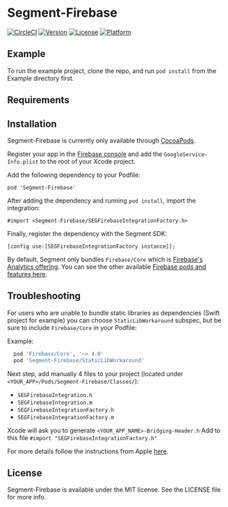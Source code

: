 # Segment-Firebase

[![CircleCI](https://circleci.com/gh/segment-integrations/analytics-ios-integration-firebase.svg?style=svg)](https://circleci.com/gh/segment-integrations/analytics-ios-integration-firebase)
[![Version](https://img.shields.io/cocoapods/v/Segment-Firebase.svg?style=flat)](http://cocoapods.org/pods/Segment-Firebase)
[![License](https://img.shields.io/cocoapods/l/Segment-Firebase.svg?style=flat)](http://cocoapods.org/pods/Segment-Firebase)
[![Platform](https://img.shields.io/cocoapods/p/Segment-Firebase.svg?style=flat)](https://cocoapods.org/pods/Segment-Firebase)

## Example

To run the example project, clone the repo, and run `pod install` from the Example directory first.

## Requirements

## Installation

Segment-Firebase is currently only available through [CocoaPods](http://cocoapods.org).

Register your app in the [Firebase console](https://console.firebase.google.com/) and add the `GoogleService-Info.plist` to the root of your Xcode project.

Add the following dependency to your Podfile:

 ```
 pod 'Segment-Firebase'
 ```

After adding the dependency and running `pod install`, import the integration:

```
#import <Segment-Firebase/SEGFirebaseIntegrationFactory.h>
```

Finally, register the dependency with the Segment SDK:

```
[config use:[SEGFirebaseIntegrationFactory instance]];
```

By default, Segment only bundles `Firebase/Core` which is [Firebase's Analytics offering](https://firebase.google.com/docs/analytics/). You can see the other available [Firebase pods and features here](https://firebase.google.com/docs/ios/setup).

## Troubleshooting

For users who are unable to bundle static libraries as dependencies (Swift project for example) you can choose `StaticLibWorkaround` subspec, but be sure to include `Firebase/Core` in your Podfile:

Example:

```ruby
  pod 'Firebase/Core', '~> 4.0'
  pod 'Segment-Firebase/StaticLibWorkaround'
```

Next step, add manually 4 files to your project (located under `<YOUR_APP>/Pods/Segment-Firebase/Classes/`):

 - `SEGFirebaseIntegration.h`
 - `SEGFirebaseIntegration.m`
 - `SEGFirebaseIntegrationFactory.h`
 - `SEGFirebaseIntegrationFactory.m`

Xcode will ask you to generate `<YOUR_APP_NAME>-Bridging-Header.h`
Add to this file `#import "SEGFirebaseIntegrationFactory.h"`

For more details follow the instructions from Apple [here](https://developer.apple.com/library/content/documentation/Swift/Conceptual/BuildingCocoaApps/MixandMatch.html).

## License

Segment-Firebase is available under the MIT license. See the LICENSE file for more info.
